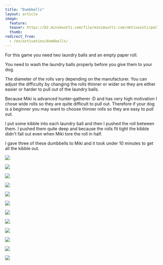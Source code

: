 ```yaml
---
title: "Dumbbells"
layout: article
image:
  feature:
  teaser: https://b2.minimuutti.com/file/minimuutti-com/aktivointi/palloputket/DS38807-245px.jpg
  thumb:
redirect_from:
  - /en/activation/dumbbells/
---
```


For this game you need two laundry balls and an empty paper roll.

You need to wash the laundry balls properly before you give them to your dog.

The diameter of the rolls vary depending on the manufacturer. You can adjust the difficulty by changing the rolls thinner or wider so they are either easier or harder to pull out of the laundry balls.

Because Miki is advanced hunter-gatherer :D and has very high motivation I chose wide rolls so they are quite difficult to pull out. Therefore if your dog is a beginner you may want to choose thinner rolls so they are easy to pull out.

I put some kibble into each laundry ball and then I pushed the roll between them. I pushed them quite deep and because the rolls fit tight the kibble didn't fall out even when Miki tore the roll in half.

I gave three of these dumbbells to Miki and it took under 10 minutes to get all the kibble out.

[![](https://b2.minimuutti.com/file/minimuutti-com/aktivointi/palloputket/DS38692-800px.jpg)](https://dl.dropboxusercontent.com/sh/ea1wtnz7z734o12/AABo3XJRa18oHsvGBKTXL1rYa/aktivointi/palloputket/DS38692.jpg)

[![](https://b2.minimuutti.com/file/minimuutti-com/aktivointi/palloputket/DS38695-800px.jpg)](https://dl.dropboxusercontent.com/sh/ea1wtnz7z734o12/AAAru1KduREU9LuFfWzBk40Ua/aktivointi/palloputket/DS38695.jpg)

[![](https://b2.minimuutti.com/file/minimuutti-com/aktivointi/palloputket/DS38709-800px.jpg)](https://dl.dropboxusercontent.com/sh/ea1wtnz7z734o12/AADsgIUS6cA24iIUvV3dDzC5a/aktivointi/palloputket/DS38709.jpg)

[![](https://b2.minimuutti.com/file/minimuutti-com/aktivointi/palloputket/DS38738-800px.jpg)](https://dl.dropboxusercontent.com/sh/ea1wtnz7z734o12/AAB_gSqy6uLQCfH2otTyElC6a/aktivointi/palloputket/DS38738.jpg)

[![](https://b2.minimuutti.com/file/minimuutti-com/aktivointi/palloputket/DS38777-800px.jpg)](https://dl.dropboxusercontent.com/sh/ea1wtnz7z734o12/AABdFqKXAOL1cimGLZ0k2--ba/aktivointi/palloputket/DS38777.jpg)

[![](https://b2.minimuutti.com/file/minimuutti-com/aktivointi/palloputket/DS38807-800px.jpg)](https://dl.dropboxusercontent.com/sh/ea1wtnz7z734o12/AAB7f0s-3ai-cgxRHKMG6GhGa/aktivointi/palloputket/DS38807.jpg)

[![](https://b2.minimuutti.com/file/minimuutti-com/aktivointi/palloputket/DS38825-800px.jpg)](https://dl.dropboxusercontent.com/sh/ea1wtnz7z734o12/AAC_pqVrBlE4-Q-S5qgaDnbSa/aktivointi/palloputket/DS38825.jpg)

[![](https://b2.minimuutti.com/file/minimuutti-com/aktivointi/palloputket/DS38855-800px.jpg)](https://dl.dropboxusercontent.com/sh/ea1wtnz7z734o12/AACXewLOrvGFUpVBr3co8zdRa/aktivointi/palloputket/DS38855.jpg)

[![](https://b2.minimuutti.com/file/minimuutti-com/aktivointi/palloputket/DS38936-800px.jpg)](https://dl.dropboxusercontent.com/sh/ea1wtnz7z734o12/AADaRLRyman__0n52DcFNnJPa/aktivointi/palloputket/DS38936.jpg)

[![](https://b2.minimuutti.com/file/minimuutti-com/aktivointi/palloputket/DS38948-800px.jpg)](https://dl.dropboxusercontent.com/sh/ea1wtnz7z734o12/AADgOH4qTEp8sUGAZSGvfwMwa/aktivointi/palloputket/DS38948.jpg)

[![](https://b2.minimuutti.com/file/minimuutti-com/aktivointi/palloputket/DS38670-800px.jpg)](https://dl.dropboxusercontent.com/sh/ea1wtnz7z734o12/AAD6wgmnhsALKFbSFiEhoYcHa/aktivointi/palloputket/DS38670.jpg)

[![](https://b2.minimuutti.com/file/minimuutti-com/aktivointi/palloputket/DS38673-800px.jpg)](https://dl.dropboxusercontent.com/sh/ea1wtnz7z734o12/AACMRNfgXCPNl9S5CtBDaJNfa/aktivointi/palloputket/DS38673.jpg)
